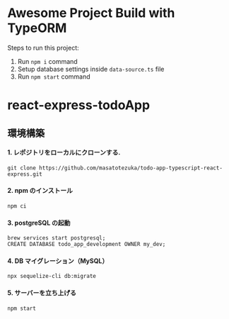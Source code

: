 # Awesome Project Build with TypeORM

Steps to run this project:

1. Run `npm i` command
2. Setup database settings inside `data-source.ts` file
3. Run `npm start` command

# react-express-todoApp

## 環境構築

#### 1. レポジトリをローカルにクローンする.

```
git clone https://github.com/masatotezuka/todo-app-typescript-react-express.git
```

#### 2. npm のインストール

```
npm ci
```

#### 3. postgreSQL の起動

```
brew services start postgresql;
CREATE DATABASE todo_app_development OWNER my_dev;
```

#### 4. DB マイグレーション（MySQL）

```
npx sequelize-cli db:migrate
```

#### 5. サーバーを立ち上げる

```
npm start
```
